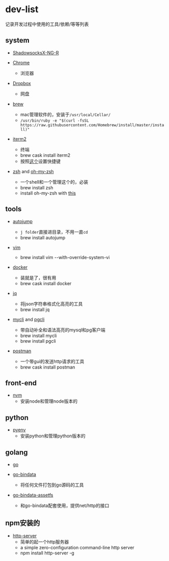 # dev-list
记录开发过程中使用的工具/依赖/等等列表

## system

* [ShadowsocksX-NG-R](https://github.com/qinyuhang/ShadowsocksX-NG-R/releases)

* [Chrome](https://www.google.com/chrome/browser/desktop/index.html)
  * 浏览器

* [Dropbox](https://www.dropbox.com/home)
  * 网盘

* [brew](https://brew.sh/)
  * mac管理软件的，安装于`/usr/local/Cellar/`
  * `/usr/bin/ruby -e "$(curl -fsSL https://raw.githubusercontent.com/Homebrew/install/master/install)"`

* [iterm2](https://iterm2.com/)
  * 终端
  * brew cask install iterm2
  * 按照[这个](https://stackoverflow.com/questions/6205157/iterm-2-how-to-set-keyboard-shortcuts-to-jump-to-beginning-end-of-line)设置快捷键

* [zsh](http://zsh.sourceforge.net/) and [oh-my-zsh](https://github.com/robbyrussell/oh-my-zsh)
  * 一个shell和一个管理这个的，必装
  * brew install zsh
  * install oh-my-zsh with [this]([oh-my-zsh](https://github.com/robbyrussell/oh-my-zsh))

## tools

* [autojump](https://github.com/wting/autojump)
  * `j folder`直接进目录，不用一直`cd`
  * brew install autojump

* [vim](https://www.vim.org/)
  * brew install vim --with-override-system-vi

* [docker](https://www.docker.com/)
  * 装就是了，很有用
  * brew cask install docker

* [jq](https://stedolan.github.io/jq/)
  * 将json字符串格式化高亮的工具
  * brew install jq

* [mycli](https://github.com/dbcli/mycli) and [pgcli](https://github.com/dbcli/pgcli)
  * 带自动补全和语法高亮的mysql和pg客户端
  * brew install mycli
  * brew install pgcli

* [postman](https://www.getpostman.com/)
  * 一个带gui的发送http请求的工具
  * brew cask install postman

## front-end

* [nvm](https://github.com/creationix/nvm)
  * 安装node和管理node版本的

## python

* [pyenv](https://github.com/pyenv/pyenv)
  * 安装python和管理python版本的

## golang

* [go](https://golang.org/doc/install)

* [go-bindata](github.com/jteeuwen/go-bindata)
  * 将任何文件打包到go源码的工具

* [go-bindata-assetfs](github.com/elazarl/go-bindata-assetfs)
  * 和go-bindata配套使用，提供net/http的接口

## npm安装的

* [http-server](https://github.com/indexzero/http-server)
  * 简单的起一个http服务器
  * a simple zero-configuration command-line http server
  * npm install http-server -g
